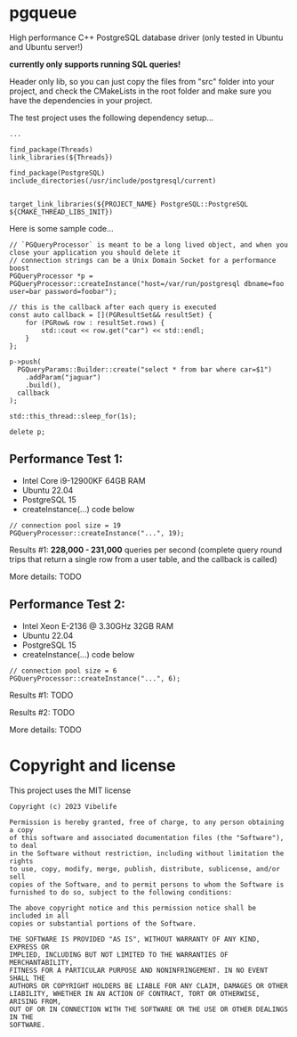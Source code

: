 # pgqueue
High performance C++ PostgreSQL database driver (only tested in Ubuntu and Ubuntu server!)

**currently only supports running SQL queries!**

Header only lib, so you can just copy the files from "src" folder into your project, and check the CMakeLists in the root folder and make sure you have the dependencies in your project.

The test project uses the following dependency setup...
```
...

find_package(Threads)
link_libraries(${Threads})

find_package(PostgreSQL)
include_directories(/usr/include/postgresql/current)


target_link_libraries(${PROJECT_NAME} PostgreSQL::PostgreSQL ${CMAKE_THREAD_LIBS_INIT})
```

Here is some sample code...
```
// `PGQueryProcessor` is meant to be a long lived object, and when you close your application you should delete it
// connection strings can be a Unix Domain Socket for a performance boost
PGQueryProcessor *p = PGQueryProcessor::createInstance("host=/var/run/postgresql dbname=foo user=bar password=foobar");

// this is the callback after each query is executed
const auto callback = [](PGResultSet&& resultSet) {
    for (PGRow& row : resultSet.rows) {
        std::cout << row.get("car") << std::endl;
    }
};

p->push(
  PGQueryParams::Builder::create("select * from bar where car=$1")
    .addParam("jaguar")
    .build(),
  callback
);

std::this_thread::sleep_for(1s);

delete p;
```

## Performance Test 1:

- Intel Core i9-12900KF 64GB RAM
- Ubuntu 22.04
- PostgreSQL 15
- createInstance(...) code below
```
// connection pool size = 19
PGQueryProcessor::createInstance("...", 19);
```

Results #1: **228,000 - 231,000** queries per second (complete query round trips that return a single row from a user table, and the callback is called)

More details: TODO


## Performance Test 2:

- Intel Xeon E-2136 @ 3.30GHz 32GB RAM
- Ubuntu 22.04
- PostgreSQL 15
- createInstance(...) code below
```
// connection pool size = 6
PGQueryProcessor::createInstance("...", 6);
```
Results #1: TODO

Results #2: TODO

More details: TODO


# Copyright and license

This project uses the MIT license

```
Copyright (c) 2023 Vibelife

Permission is hereby granted, free of charge, to any person obtaining a copy
of this software and associated documentation files (the "Software"), to deal
in the Software without restriction, including without limitation the rights
to use, copy, modify, merge, publish, distribute, sublicense, and/or sell
copies of the Software, and to permit persons to whom the Software is
furnished to do so, subject to the following conditions:

The above copyright notice and this permission notice shall be included in all
copies or substantial portions of the Software.

THE SOFTWARE IS PROVIDED "AS IS", WITHOUT WARRANTY OF ANY KIND, EXPRESS OR
IMPLIED, INCLUDING BUT NOT LIMITED TO THE WARRANTIES OF MERCHANTABILITY,
FITNESS FOR A PARTICULAR PURPOSE AND NONINFRINGEMENT. IN NO EVENT SHALL THE
AUTHORS OR COPYRIGHT HOLDERS BE LIABLE FOR ANY CLAIM, DAMAGES OR OTHER
LIABILITY, WHETHER IN AN ACTION OF CONTRACT, TORT OR OTHERWISE, ARISING FROM,
OUT OF OR IN CONNECTION WITH THE SOFTWARE OR THE USE OR OTHER DEALINGS IN THE
SOFTWARE.
```
